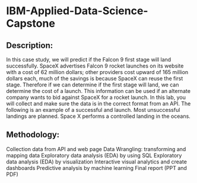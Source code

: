 # IBM-Applied-Data-Science-Capstone
## Description:
In this case study, we will predict if the Falcon 9 first stage will land successfully. SpaceX advertises Falcon 9 rocket launches on its website with a cost of 62 million dollars; other providers cost upward of 165 million dollars each, much of the savings is because SpaceX can reuse the first stage. Therefore if we can determine if the first stage will land, we can determine the cost of a launch. This information can be used if an alternate company wants to bid against SpaceX for a rocket launch. In this lab, you will collect and make sure the data is in the correct format from an API. The following is an example of a successful and launch.
Most unsuccessful landings are planned. Space X performs a controlled landing in the oceans.
## Methodology:
Collection data from API and web page
Data Wrangling: transforming and mapping data
Exploratory data analysis (EDA) by using SQL
Exploratory data analysis (EDA) by visualization
Interactive visual analytics and create dashboards
Predictive analysis by machine learning
Final report (PPT and PDF)
